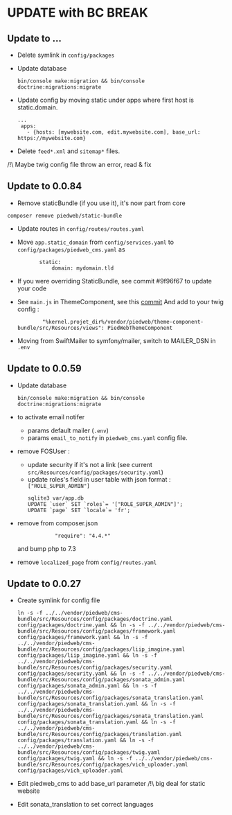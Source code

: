 # UPDATE with BC BREAK

## Update to ...

- Delete symlink in `config/packages`

- Update database

  ```
  bin/console make:migration && bin/console doctrine:migrations:migrate
  ```

- Update config by moving static under apps where first host is static.domain.

  ```
  ...
   apps:
     - {hosts: [mywebsite.com, edit.mywebsite.com], base_url: https://mywebsite.com}
  ```

- Delete `feed*.xml` and `sitemap*` files.

/!\ Maybe twig config file throw an error, read & fix

## Update to 0.0.84

- Remove staticBundle (if you use it), it's now part from core

```
composer remove piedweb/static-bundle
```

- Update routes in `config/routes/routes.yaml`

- Move `app.static_domain` from `config/services.yaml` to `config/packages/piedweb_cms.yaml` as

  ```piedweb_cms:
         static:
             domain: mydomain.tld
  ```

- If you were overriding StaticBundle, see commit #9f96f67 to update your code

- See `main.js` in ThemeComponent, see this [commit](https://github.com/PiedWeb/ThemeComponentBundle/commit/91be82bed6032e30116b8147a7729c8cce9e0de9)
  And add to your twig config :

  ```
          "%kernel.projet_dir%/vendor/piedweb/theme-component-bundle/src/Resources/views": PiedWebThemeComponent
  ```

- Moving from SwiftMailer to symfony/mailer, switch to MAILER_DSN in `.env`

## Update to 0.0.59

- Update database

  ```
  bin/console make:migration && bin/console doctrine:migrations:migrate
  ```

- to activate email notifer

  - params default mailer (`.env`)
  - params `email_to_notify` in `piedweb_cms.yaml` config file.

- remove FOSUser :

  - update security if it's not a link (see current `src/Resources/config/packages/security.yaml`)
  - update roles's field in user table with json format : `["ROLE_SUPER_ADMIN"]`
    ```
    sqlite3 var/app.db
    UPDATE `user` SET `roles`= '["ROLE_SUPER_ADMIN"]';
    UPDATE `page` SET `locale`= 'fr';
    ```

- remove from composer.json

  ```
              "require": "4.4.*"
  ```

  and bump php to 7.3

- remove `localized_page` from `config/routes.yaml`

## Update to 0.0.27

- Create symlink for config file
  ```
  ln -s -f ../../vendor/piedweb/cms-bundle/src/Resources/config/packages/doctrine.yaml config/packages/doctrine.yaml && ln -s -f ../../vendor/piedweb/cms-bundle/src/Resources/config/packages/framework.yaml config/packages/framework.yaml && ln -s -f ../../vendor/piedweb/cms-bundle/src/Resources/config/packages/liip_imagine.yaml config/packages/liip_imagine.yaml && ln -s -f ../../vendor/piedweb/cms-bundle/src/Resources/config/packages/security.yaml config/packages/security.yaml && ln -s -f ../../vendor/piedweb/cms-bundle/src/Resources/config/packages/sonata_admin.yaml config/packages/sonata_admin.yaml && ln -s -f ../../vendor/piedweb/cms-bundle/src/Resources/config/packages/sonata_translation.yaml config/packages/sonata_translation.yaml && ln -s -f ../../vendor/piedweb/cms-bundle/src/Resources/config/packages/sonata_translation.yaml config/packages/sonata_translation.yaml && ln -s -f ../../vendor/piedweb/cms-bundle/src/Resources/config/packages/translation.yaml config/packages/translation.yaml && ln -s -f ../../vendor/piedweb/cms-bundle/src/Resources/config/packages/twig.yaml config/packages/twig.yaml && ln -s -f ../../vendor/piedweb/cms-bundle/src/Resources/config/packages/vich_uploader.yaml config/packages/vich_uploader.yaml
  ```
- Edit piedweb_cms to add base_url parameter /!\ big deal for static website

- Edit sonata_translation to set correct languages
